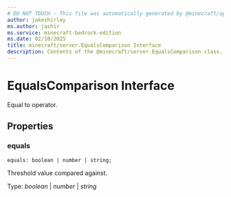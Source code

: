 ```yaml
---
# DO NOT TOUCH — This file was automatically generated by @minecraft/api-docs-generator, to report problems file an issue at https://github.com/Mojang/minecraft-scripting-libraries
author: jakeshirley
ms.author: jashir
ms.service: minecraft-bedrock-edition
ms.date: 02/10/2025
title: minecraft/server.EqualsComparison Interface
description: Contents of the @minecraft/server.EqualsComparison class.
---
```

# EqualsComparison Interface

Equal to operator.

## Properties

### **equals**
`equals: boolean | number | string;`

Threshold value compared against.

Type: *boolean* | *number* | *string*
